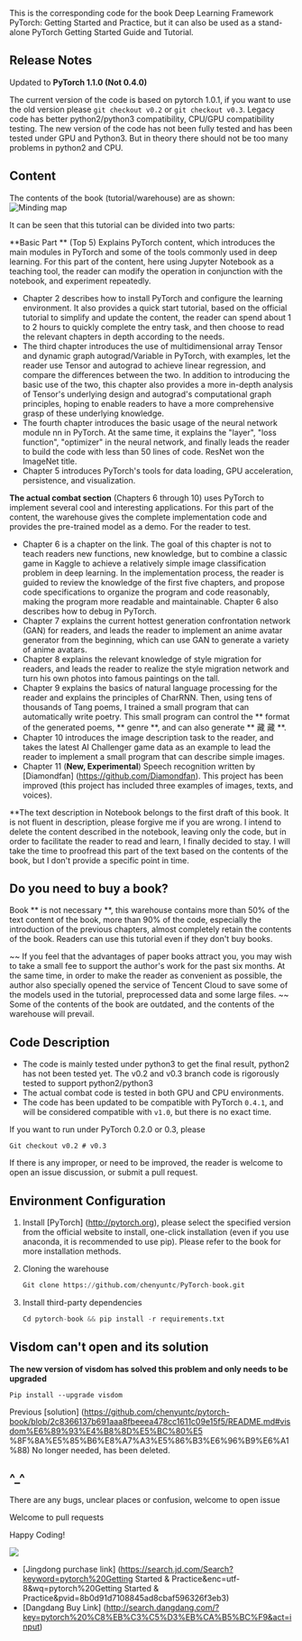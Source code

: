 This is the corresponding code for the book Deep Learning Framework PyTorch: Getting Started and Practice, but it can also be used as a stand-alone PyTorch Getting Started Guide and Tutorial.

## Release Notes
Updated to **PyTorch 1.1.0 (Not 0.4.0)**


The current version of the code is based on pytorch 1.0.1, if you want to use the old version please `git checkout v0.2` or `git checkout v0.3`. Legacy code has better python2/python3 compatibility, CPU/GPU compatibility testing. The new version of the code has not been fully tested and has been tested under GPU and Python3. But in theory there should not be too many problems in python2 and CPU.

## Content

The contents of the book (tutorial/warehouse) are as shown:
![Minding map](http://7zh43r.com2.z0.glb.clouddn.com/del/mindmap.png)

It can be seen that this tutorial can be divided into two parts:

**Basic Part ** (Top 5) Explains PyTorch content, which introduces the main modules in PyTorch and some of the tools commonly used in deep learning. For this part of the content, here using Jupyter Notebook as a teaching tool, the reader can modify the operation in conjunction with the notebook, and experiment repeatedly.

- Chapter 2 describes how to install PyTorch and configure the learning environment. It also provides a quick start tutorial, based on the official tutorial to simplify and update the content, the reader can spend about 1 to 2 hours to quickly complete the entry task, and then choose to read the relevant chapters in depth according to the needs.
- The third chapter introduces the use of multidimensional array Tensor and dynamic graph autograd/Variable in PyTorch, with examples, let the reader use Tensor and autograd to achieve linear regression, and compare the differences between the two. In addition to introducing the basic use of the two, this chapter also provides a more in-depth analysis of Tensor's underlying design and autograd's computational graph principles, hoping to enable readers to have a more comprehensive grasp of these underlying knowledge.
- The fourth chapter introduces the basic usage of the neural network module nn in PyTorch. At the same time, it explains the "layer", "loss function", "optimizer" in the neural network, and finally leads the reader to build the code with less than 50 lines of code. ResNet won the ImageNet title.
- Chapter 5 introduces PyTorch's tools for data loading, GPU acceleration, persistence, and visualization.

**The actual combat section** (Chapters 6 through 10) uses PyTorch to implement several cool and interesting applications. For this part of the content, the warehouse gives the complete implementation code and provides the pre-trained model as a demo. For the reader to test.

- Chapter 6 is a chapter on the link. The goal of this chapter is not to teach readers new functions, new knowledge, but to combine a classic game in Kaggle to achieve a relatively simple image classification problem in deep learning. In the implementation process, the reader is guided to review the knowledge of the first five chapters, and propose code specifications to organize the program and code reasonably, making the program more readable and maintainable. Chapter 6 also describes how to debug in PyTorch.
- Chapter 7 explains the current hottest generation confrontation network (GAN) for readers, and leads the reader to implement an anime avatar generator from the beginning, which can use GAN to generate a variety of anime avatars.
- Chapter 8 explains the relevant knowledge of style migration for readers, and leads the reader to realize the style migration network and turn his own photos into famous paintings on the tall.
- Chapter 9 explains the basics of natural language processing for the reader and explains the principles of CharRNN. Then, using tens of thousands of Tang poems, I trained a small program that can automatically write poetry. This small program can control the ** format of the generated poems, ** genre **, and can also generate ** 藏 藏 **.
- Chapter 10 introduces the image description task to the reader, and takes the latest AI Challenger game data as an example to lead the reader to implement a small program that can describe simple images.
- Chapter 11 (**New, Experimental**) Speech recognition written by [Diamondfan] (https://github.com/Diamondfan). This project has been improved (this project has included three examples of images, texts, and voices).


 **The text description in Notebook belongs to the first draft of this book. It is not fluent in description, please forgive me if you are wrong. I intend to delete the content described in the notebook, leaving only the code, but in order to facilitate the reader to read and learn, I finally decided to stay. I will take the time to proofread this part of the text based on the contents of the book, but I don't provide a specific point in time.

## Do you need to buy a book?

Book ** is not necessary **, this warehouse contains more than 50% of the text content of the book, more than 90% of the code, especially the introduction of the previous chapters, almost completely retain the contents of the book. Readers can use this tutorial even if they don't buy books.

~~ If you feel that the advantages of paper books attract you, you may wish to take a small fee to support the author's work for the past six months. At the same time, in order to make the reader as convenient as possible, the author also specially opened the service of Tencent Cloud to save some of the models used in the tutorial, preprocessed data and some large files. ~~
Some of the contents of the book are outdated, and the contents of the warehouse will prevail.

## Code Description

- The code is mainly tested under python3 to get the final result, python2 has not been tested yet. The v0.2 and v0.3 branch code is rigorously tested to support python2/python3
- The actual combat code is tested in both GPU and CPU environments.
- The code has been updated to be compatible with PyTorch `0.4.1`, and will be considered compatible with `v1.0`, but there is no exact time.

If you want to run under PyTorch 0.2.0 or 0.3, please
```
Git checkout v0.2 # v0.3
```

If there is any improper, or need to be improved, the reader is welcome to open an issue discussion, or submit a pull request.

## Environment Configuration

1. Install [PyTorch] (http://pytorch.org), please select the specified version from the official website to install, one-click installation (even if you use anaconda, it is recommended to use pip). Please refer to the book for more installation methods.

2. Cloning the warehouse

   ```python
   Git clone https://github.com/chenyuntc/PyTorch-book.git
   ```

3. Install third-party dependencies

   ```python
   Cd pytorch-book && pip install -r requirements.txt
   ```

## Visdom can't open and its solution
**The new version of visdom has solved this problem and only needs to be upgraded**
```
Pip install --upgrade visdom
```
Previous [solution] (https://github.com/chenyuntc/pytorch-book/blob/2c8366137b691aaa8fbeeea478cc1611c09e15f5/README.md#visdom%E6%89%93%E4%B8%8D%E5%BC%80%E5 %8F%8A%E5%85%B6%E8%A7%A3%E5%86%B3%E6%96%B9%E6%A1%88) No longer needed, has been deleted.

## ^_^

There are any bugs, unclear places or confusion, welcome to open issue

Welcome to pull requests

Happy Coding!

![](http://img14.360buyimg.com/n1/jfs/t13339/32/2463730198/217483/e8148c6b/5a41277dNbd1470c1.jpg)

- [Jingdong purchase link] (https://search.jd.com/Search?keyword=pytorch%20Getting Started & Practice&enc=utf-8&wq=pytorch%20Getting Started & Practice&pvid=8b0d91d7108845ad8cbaf596326f3eb3)
- [Dangdang Buy Link] (http://search.dangdang.com/?key=pytorch%20%C8%EB%C3%C5%D3%EB%CA%B5%BC%F9&act=input)